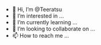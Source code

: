 - 👋 Hi, I’m @Teeratsu
- 👀 I’m interested in ...
- 🌱 I’m currently learning ...
- 💞️ I’m looking to collaborate on ...
- 📫 How to reach me ...

<!---
Teeratsu/Teeratsu is a ✨ special ✨ repository because its `README.md` (this file) appears on your GitHub profile.
You can click the Preview link to take a look at your changes.
--->
